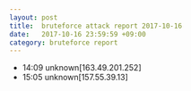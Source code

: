 ```yaml
---
layout: post
title:  bruteforce attack report 2017-10-16
date:   2017-10-16 23:59:59 +09:00
category: bruteforce report
---
```


* 14:09 unknown[163.49.201.252]
* 15:05 unknown[157.55.39.13]
